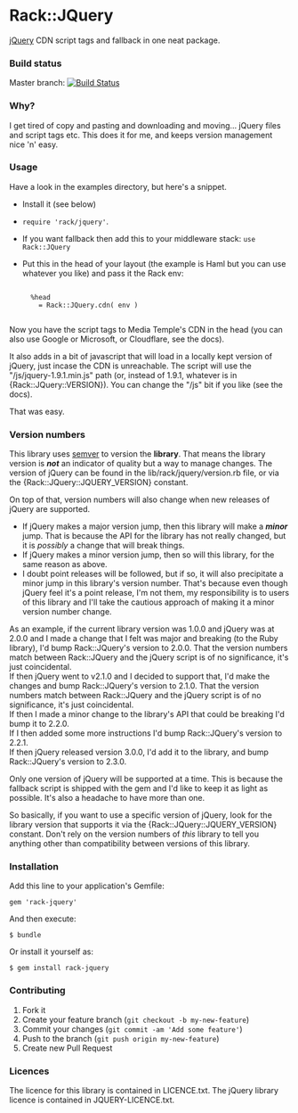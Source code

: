 # Rack::JQuery

[jQuery](http://jquery.com/download/) CDN script tags and fallback in one neat package.

### Build status ###

Master branch:
[![Build Status](https://secure.travis-ci.org/yb66/rack-jquery.png?branch=master)](http://travis-ci.org/yb66/rack-jquery)

### Why? ###

I get tired of copy and pasting and downloading and moving… jQuery files and script tags etc. This does it for me, and keeps version management nice 'n' easy.

### Usage ###

Have a look in the examples directory, but here's a snippet.

* Install it (see below)
* `require 'rack/jquery'`.
* If you want fallback then add this to your middleware stack: `use Rack::JQuery`
* Put this in the head of your layout (the example is Haml but you can use whatever you like) and pass it the Rack env:

    <pre><code>
    %head
      = Rack::JQuery.cdn( env )
    </code></pre>

Now you have the script tags to Media Temple's CDN in the head (you can also use Google or Microsoft, or Cloudflare, see the docs).

It also adds in a bit of javascript that will load in a locally kept version of jQuery, just incase the CDN is unreachable. The script will use the "/js/jquery-1.9.1.min.js" path (or, instead of 1.9.1, whatever is in {Rack::JQuery::VERSION}). You can change the "/js" bit if you like (see the docs).

That was easy.

### Version numbers ###

This library uses [semver](http://semver.org/) to version the **library**. That means the library version is ***not*** an indicator of quality but a way to manage changes. The version of jQuery can be found in the lib/rack/jquery/version.rb file, or via the {Rack::JQuery::JQUERY_VERSION} constant.

On top of that, version numbers will also change when new releases of jQuery are supported.

* If jQuery makes a major version jump, then this library will make a ***minor*** jump. That is because the API for the library has not really changed, but it is *possibly* a change that will break things.
* If jQuery makes a minor version jump, then so will this library, for the same reason as above.
* I doubt point releases will be followed, but if so, it will also precipitate a minor jump in this library's version number. That's because even though jQuery feel it's a point release, I'm not them, my responsibility is to users of this library and I'll take the cautious approach of making it a minor version number change.

As an example, if the current library version was 1.0.0 and jQuery was at 2.0.0 and I made a change that I felt was major and breaking (to the Ruby library), I'd bump Rack::JQuery's version to 2.0.0. That the version numbers match between Rack::JQuery and the jQuery script is of no significance, it's just coincidental.  
If then jQuery went to v2.1.0 and I decided to support that, I'd make the changes and bump Rack::JQuery's version to 2.1.0. That the version numbers match between Rack::JQuery and the jQuery script is of no significance, it's just coincidental.  
If then I made a minor change to the library's API that could be breaking I'd bump it to 2.2.0.  
If I then added some more instructions I'd bump Rack::JQuery's version to 2.2.1.  
If then jQuery released version 3.0.0, I'd add it to the library, and bump Rack::JQuery's version to 2.3.0.

Only one version of jQuery will be supported at a time. This is because the fallback script is shipped with the gem and I'd like to keep it as light as possible. It's also a headache to have more than one.

So basically, if you want to use a specific version of jQuery, look for the library version that supports it via the {Rack::JQuery::JQUERY_VERSION} constant. Don't rely on the version numbers of *this* library to tell you anything other than compatibility between versions of this library.

### Installation

Add this line to your application's Gemfile:

    gem 'rack-jquery'

And then execute:

    $ bundle

Or install it yourself as:

    $ gem install rack-jquery

### Contributing ###

1. Fork it
2. Create your feature branch (`git checkout -b my-new-feature`)
3. Commit your changes (`git commit -am 'Add some feature'`)
4. Push to the branch (`git push origin my-new-feature`)
5. Create new Pull Request

### Licences ###

The licence for this library is contained in LICENCE.txt. The jQuery library licence is contained in JQUERY-LICENCE.txt.
